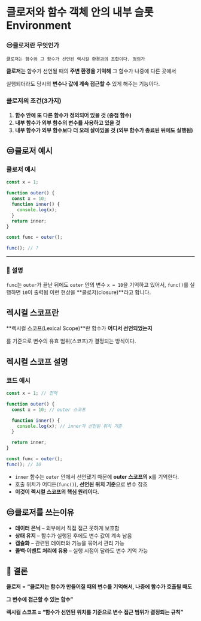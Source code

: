 # 클로저와 함수 객체 안의 내부 슬롯Environment

### 😒클로저란 무엇인가

`클로저는 함수와 그 함수가 선언된 렉시컬 환경과의 조합이다.
정의가`

**클로저는** 함수가 선언될 때의 **주변 환경을 기억해** 그 함수가 나중에 다른 곳에서

실행되더라도 당시의 **변수나 값에 계속 접근할 수** 있게 해주는 기능이다.

### 클로저의 조건(3가지)

1. **함수 안에 또 다른 함수가 정의되어 있을 것 (중첩 함수)**
2. **내부 함수가 외부 함수의 변수를 사용하고 있을 것**
3. **내부 함수가 외부 함수보다 더 오래 살아있을 것 (외부 함수가 종료된 뒤에도 실행됨)**

## 😒클로저 예시

### 클로저 예시

```jsx
const x = 1;

function outer() {
  const x = 10;
  function inner() {
    console.log(x);
  }
  return inner;
}

const func = outer();

func(); // ?
```

---

### 💬 설명

`func`는 `outer`가 끝난 뒤에도 `outer` 안의 변수 `x = 10`을 기억하고 있어서,
`func()`를 실행하면 `10`이 출력됨
이런 현상을 **클로저(closure)**라고 합니다.

## 렉시컬 스코프란

**렉시컬 스코프(Lexical Scope)**란 함수가 **어디서 선언되었는지**

를 기준으로 변수의 유효 범위(스코프)가 결정되는 방식이다.

## 렉시컬 스코프 설명

### 코드 예시

```jsx
const x = 1; // 전역

function outer() {
  const x = 10; // outer 스코프

  function inner() {
    console.log(x); // inner가 선언된 위치 기준
  }

  return inner;
}

const func = outer();
func(); // 10
```

- `inner` 함수는 `outer` 안에서 선언됐기 때문에 **outer 스코프의 x**를 기억한다.
- 호출 위치가 어디든(`func()`), **선언된 위치 기준**으로 변수 참조
- **이것이 렉시컬 스코프의 핵심 원리이다.**

## 😒클로저를 쓰는이유

- **데이터 은닉** – 외부에서 직접 접근 못하게 보호함
- **상태 유지** – 함수가 실행된 후에도 변수 값이 계속 남음
- **캡슐화** – 관련된 데이터와 기능을 묶어서 관리 가능
- **콜백·이벤트 처리에 유용** – 실행 시점이 달라도 변수 기억 가능

## 💯 결론

**클로저** = **“클로저는 함수가 만들어질 때의 변수를 기억해서, 나중에 함수가 호출될 때도**

**그 변수에 접근할 수 있는 함수”**

**렉시컬 스코프 = “함수가 선언된 위치를 기준으로 변수 접근 범위가 결정되는 규칙”**
